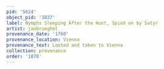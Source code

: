 ```yaml
---
pid: '5624'
object_pid: '3837'
label: Nymphs Sleeping After the Hunt, Spied on by Satyr
artist: janbrueghel
provenance_date: '1760'
provenance_location: Vienna
provenance_text: Looted and taken to Vienna
collection: provenance
order: '1878'
---
```

